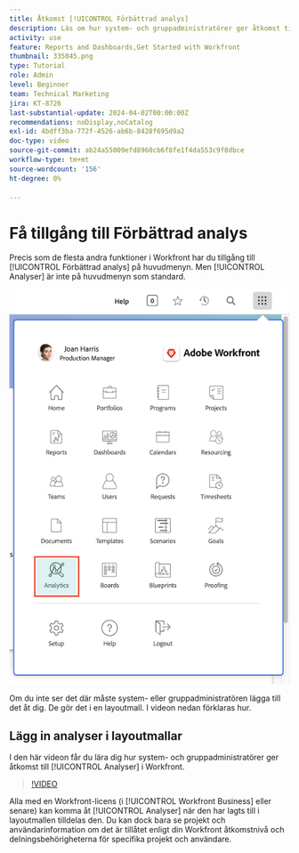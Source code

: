 ```yaml
---
title: Åtkomst [!UICONTROL Förbättrad analys]
description: Läs om hur system- och gruppadministratörer ger åtkomst till [!UICONTROL Förbättrad analys] via en layoutmall.
activity: use
feature: Reports and Dashboards,Get Started with Workfront
thumbnail: 335045.png
type: Tutorial
role: Admin
level: Beginner
team: Technical Marketing
jira: KT-8726
last-substantial-update: 2024-04-02T00:00:00Z
recommendations: noDisplay,noCatalog
exl-id: 4bdff3ba-772f-4526-ab6b-8428f695d9a2
doc-type: video
source-git-commit: ab24a55009efd8960cb6f8fe1f4da553c9f8dbce
workflow-type: tm+mt
source-wordcount: '156'
ht-degree: 0%

---
```



# Få tillgång till Förbättrad analys

Precis som de flesta andra funktioner i Workfront har du tillgång till [!UICONTROL Förbättrad analys] på huvudmenyn. Men [!UICONTROL Analyser] är inte på huvudmenyn som standard.

![En bild av huvudmenyn ](assets/analytics-on-main-menu.png)

Om du inte ser det där måste system- eller gruppadministratören lägga till det åt dig. De gör det i en layoutmall. I videon nedan förklaras hur.


## Lägg in analyser i layoutmallar

I den här videon får du lära dig hur system- och gruppadministratörer ger åtkomst till [!UICONTROL Analyser] i Workfront.


>[!VIDEO](https://video.tv.adobe.com/v/335045/?quality=12&learn=on)

Alla med en Workfront-licens (i [!UICONTROL Workfront Business] eller senare) kan komma åt [!UICONTROL Analyser] när den har lagts till i layoutmallen tilldelas den. Du kan dock bara se projekt och användarinformation om det är tillåtet enligt din Workfront åtkomstnivå och delningsbehörigheterna för specifika projekt och användare.
